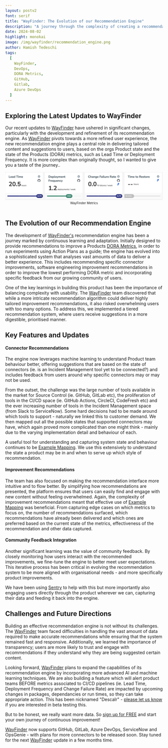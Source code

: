 ```yaml
---
layout: postv2
font: serif
title: "WayFinder: The Evolution of our Recommendation Engine"
description: "A journey through the complexity of creating a recommendation engine to foster high performing software teams"
date: 2024-08-02
highlight: monokai
image: /img/wayfinder/recommendation_engine.png
author: Hamish Tedeschi
tags:
  [
    WayFinder,
    DevOps,
    DORA Metrics,
    GitHub,
    Gitlab,
    Azure DevOps
  ]
---
```


## Exploring the Latest Updates to WayFinder

Our recent updates to [WayFinder](https://app.wayfinder.ninja) have ushered in significant changes, particularly with the development and refinement of its recommendation engine. As [WayFinder](https://app.wayfinder.ninja) pivots towards a more refined user experience, the new recommendation engine plays a central role in delivering tailored content and suggestions to users, based on the orgs Product state and the state of the Products (DORA) metrics, such as Lead Time or Deployment Frequency. It is more complex than originally thought, so I wanted to give you a taste of the journey..

<div>
  <img src="/img/wayfinder/dora_metrics.png"/>
  <center style="font-size:10px">WayFinder Metrics</center>
  <br />
</div>



## The Evolution of our Recommendation Engine

The development of [WayFinder's](https://app.wayfinder.ninja) recommendation engine has been a journey marked by continuous learning and adaptation. Initially designed to provide recommendations to improve a Products <a href="https://dora.dev/">DORA Metrics</a>, in order to run experiments using Action Plans as a guide; the engine has evolved into a sophisticated system that analyses vast amounts of data to deliver a better experience. This includes recommending specific connector improvements, software engineering improvement recommendations in order to improve the lowest performing DORA metric and incorporating specific feedback from our growing community of users.

One of the key learnings in building this product has been the importance of balancing complexity with usability. The [WayFinder](https://app.wayfinder.ninja) team discovered that while a more intricate recommendation algorithm could deliver highly tailored improvement recommendations, it also risked overwhelming users with too many options. To address this, we implemented a tiered recommendation system, where users receive suggestions in a more digestible, prioritised manner.

## Key Features and Updates

#### Connector Recommendations
The engine now leverages machine learning to understand Product team behaviour better, offering suggestions that are based on the state of connectors (ie. is an Incident Management tool yet to be connected?) and includes feedback from users around why specific connectors may or may not be used.

From the outset, the challenge was the large number of tools available in the market for Source Control (ie. GitHub, GitLab etc), the proliferation of tools in the CI/CD space (ie. GitHub Actions, CircleCI, CodeFresh etc) and the ever increasing number of tools in the Incident Management space (from Slack to ServiceNow). Some hard decisions had to be made around which tools to support - naturally we linked this to customer demand. We then mapped out all the possible states that supported connectors may have, which again proved more complicated than one might think - mainly due to the varying implementation detail and behaviour of each. 

A useful tool for understanding and capturing system state and behaviour continues to be <a href="https://blog.mechanicalrock.io/2023/03/21/example-mapping-in-practice">Example Mapping</a>. We use this extensively to understand the state a product may be in and when to serve up which style of recommendation. 

#### Improvement Recommendations
The team has also focused on making the recommendation interface more intuitive and to flow better. By simplifying how recommendations are presented, the platform ensures that users can easily find and engage with new content without feeling overwhelmed. Again, the complexity of improvement recommendations meant that effective use of <a href="https://blog.mechanicalrock.io/2023/03/21/example-mapping-in-practice">Example Mapping</a> was beneficial. From capturing edge cases on which metrics to focus on, the number of recommendations surfaced, which recommendations have already been delivered and which ones are preferred based on the current state of the metrics, effectiveness of the recommendation and other data captured. 

#### Community Feedback Integration
Another significant learning was the value of community feedback. By closely monitoring how users interact with the recommended improvements, we fine-tune the engine to better meet user expectations. This iterative process has been critical in evolving the recommendation system to be more aligned with organisational needs - and more specifically product improvements. 

We have been using <a href="https://sentry.io/welcome/">Sentry</a> to help with this but more importantly also engaging users directly through the product wherever we can, capturing their data and feeding it back into the engine.

## Challenges and Future Directions

Building an effective recommendation engine is not without its challenges. The [WayFinder](https://app.wayfinder.ninja) team faced difficulties in handling the vast amount of data required to make accurate recommendations while ensuring that the system remained fast and responsive. Additionally, we learned the importance of transparency; users are more likely to trust and engage with recommendations if they understand why they are being suggested certain content.

Looking forward, [WayFinder](https://app.wayfinder.ninja) plans to expand the capabilities of its recommendation engine by incorporating more advanced AI and machine learning techniques. We are also building a feature which will alert product teams BEFORE metrics associated to CI/CD pipelines (ie. Lead Time, Deployment Frequency and Change Failure Rate) are impacted by upcoming changes in packages, dependancies or run times, so they can take appropriate action. This has been nicknamed "Descalr" - [please let us know](mailto:contact@app.wayfinder.ninja) if you are interested in beta testing this. 

But to be honest, we really want more data. So [sign up for FREE](https://app.wayfinder.ninja/signup) and start your own journey of continuous improvement!

[WayFinder](https://app.wayfinder.ninja) now supports GitHub, GitLab, Azure DevOps, ServiceNow and OpsGenie - with plans for more connectors to be released soon. Stay tuned for the next [WayFinder](https://app.wayfinder.ninja) update in a few months time.